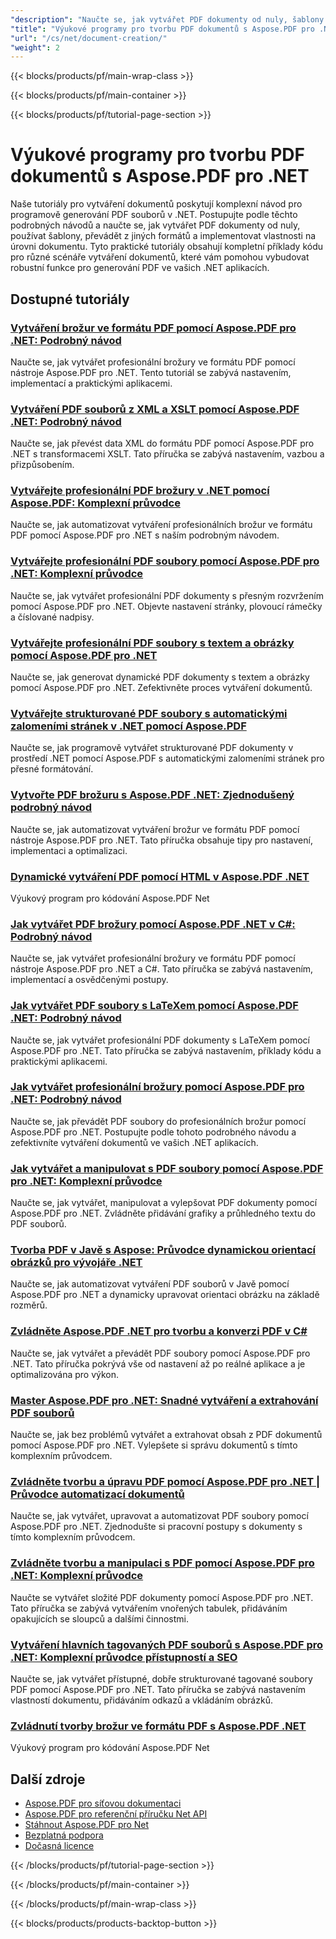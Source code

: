 ```yaml
---
"description": "Naučte se, jak vytvářet PDF dokumenty od nuly, šablony a další formáty pomocí Aspose.PDF pro .NET prostřednictvím podrobných tutoriálů."
"title": "Výukové programy pro tvorbu PDF dokumentů s Aspose.PDF pro .NET"
"url": "/cs/net/document-creation/"
"weight": 2
---
```


{{< blocks/products/pf/main-wrap-class >}}

{{< blocks/products/pf/main-container >}}

{{< blocks/products/pf/tutorial-page-section >}}

# Výukové programy pro tvorbu PDF dokumentů s Aspose.PDF pro .NET

Naše tutoriály pro vytváření dokumentů poskytují komplexní návod pro programově generování PDF souborů v .NET. Postupujte podle těchto podrobných návodů a naučte se, jak vytvářet PDF dokumenty od nuly, používat šablony, převádět z jiných formátů a implementovat vlastnosti na úrovni dokumentu. Tyto praktické tutoriály obsahují kompletní příklady kódu pro různé scénáře vytváření dokumentů, které vám pomohou vybudovat robustní funkce pro generování PDF ve vašich .NET aplikacích.

## Dostupné tutoriály

### [Vytváření brožur ve formátu PDF pomocí Aspose.PDF pro .NET: Podrobný návod](./aspose-pdf-net-create-booklets-tutorial/)
Naučte se, jak vytvářet profesionální brožury ve formátu PDF pomocí nástroje Aspose.PDF pro .NET. Tento tutoriál se zabývá nastavením, implementací a praktickými aplikacemi.

### [Vytváření PDF souborů z XML a XSLT pomocí Aspose.PDF .NET: Podrobný návod](./aspose-pdf-net-xml-xslt-to-pdfs-guide/)
Naučte se, jak převést data XML do formátu PDF pomocí Aspose.PDF pro .NET s transformacemi XSLT. Tato příručka se zabývá nastavením, vazbou a přizpůsobením.

### [Vytvářejte profesionální PDF brožury v .NET pomocí Aspose.PDF: Komplexní průvodce](./create-professional-pdf-booklets-net-aspose-pdf/)
Naučte se, jak automatizovat vytváření profesionálních brožur ve formátu PDF pomocí Aspose.PDF pro .NET s naším podrobným návodem.

### [Vytvářejte profesionální PDF soubory pomocí Aspose.PDF pro .NET: Komplexní průvodce](./create-professional-pdf-aspose-dotnet/)
Naučte se, jak vytvářet profesionální PDF dokumenty s přesným rozvržením pomocí Aspose.PDF pro .NET. Objevte nastavení stránky, plovoucí rámečky a číslované nadpisy.

### [Vytvářejte profesionální PDF soubory s textem a obrázky pomocí Aspose.PDF pro .NET](./create-pdfs-text-images-aspose-pdf-net/)
Naučte se, jak generovat dynamické PDF dokumenty s textem a obrázky pomocí Aspose.PDF pro .NET. Zefektivněte proces vytváření dokumentů.

### [Vytvářejte strukturované PDF soubory s automatickými zalomeními stránek v .NET pomocí Aspose.PDF](./create-pdfs-page-breaks-net-aspose-pdf/)
Naučte se, jak programově vytvářet strukturované PDF dokumenty v prostředí .NET pomocí Aspose.PDF s automatickými zalomeními stránek pro přesné formátování.

### [Vytvořte PDF brožuru s Aspose.PDF .NET: Zjednodušený podrobný návod](./create-pdf-booklet-aspose-pdf-net-guide/)
Naučte se, jak automatizovat vytváření brožur ve formátu PDF pomocí nástroje Aspose.PDF pro .NET. Tato příručka obsahuje tipy pro nastavení, implementaci a optimalizaci.

### [Dynamické vytváření PDF pomocí HTML v Aspose.PDF .NET](./aspose-pdf-net-dynamic-html-pdfs/)
Výukový program pro kódování Aspose.PDF Net

### [Jak vytvářet PDF brožury pomocí Aspose.PDF .NET v C#: Podrobný návod](./create-pdf-booklets-aspose-pdf-net-csharp-guide/)
Naučte se, jak vytvářet profesionální brožury ve formátu PDF pomocí nástroje Aspose.PDF pro .NET a C#. Tato příručka se zabývá nastavením, implementací a osvědčenými postupy.

### [Jak vytvářet PDF soubory s LaTeXem pomocí Aspose.PDF .NET: Podrobný návod](./create-pdf-latex-aspose-dotnet-guide/)
Naučte se, jak vytvářet profesionální PDF dokumenty s LaTeXem pomocí Aspose.PDF pro .NET. Tato příručka se zabývá nastavením, příklady kódu a praktickými aplikacemi.

### [Jak vytvářet profesionální brožury pomocí Aspose.PDF pro .NET: Podrobný návod](./creating-booklets-aspose-pdf-net-tutorial/)
Naučte se, jak převádět PDF soubory do profesionálních brožur pomocí Aspose.PDF pro .NET. Postupujte podle tohoto podrobného návodu a zefektivníte vytváření dokumentů ve vašich .NET aplikacích.

### [Jak vytvářet a manipulovat s PDF soubory pomocí Aspose.PDF pro .NET: Komplexní průvodce](./create-manipulate-pdf-aspose-dotnet/)
Naučte se, jak vytvářet, manipulovat a vylepšovat PDF dokumenty pomocí Aspose.PDF pro .NET. Zvládněte přidávání grafiky a průhledného textu do PDF souborů.

### [Tvorba PDF v Javě s Aspose: Průvodce dynamickou orientací obrázků pro vývojáře .NET](./java-pdf-creation-aspose-dynamic-image-orientation-guide/)
Naučte se, jak automatizovat vytváření PDF souborů v Javě pomocí Aspose.PDF pro .NET a dynamicky upravovat orientaci obrázku na základě rozměrů.

### [Zvládněte Aspose.PDF .NET pro tvorbu a konverzi PDF v C#](./mastering-aspose-pdf-net-pd-creation-conversion/)
Naučte se, jak vytvářet a převádět PDF soubory pomocí Aspose.PDF pro .NET. Tato příručka pokrývá vše od nastavení až po reálné aplikace a je optimalizována pro výkon.

### [Master Aspose.PDF pro .NET: Snadné vytváření a extrahování PDF souborů](./master-aspose-pdf-net-create-extract-pdfs/)
Naučte se, jak bez problémů vytvářet a extrahovat obsah z PDF dokumentů pomocí Aspose.PDF pro .NET. Vylepšete si správu dokumentů s tímto komplexním průvodcem.

### [Zvládněte tvorbu a úpravu PDF pomocí Aspose.PDF pro .NET | Průvodce automatizací dokumentů](./create-customize-pdf-aspose-dotnet/)
Naučte se, jak vytvářet, upravovat a automatizovat PDF soubory pomocí Aspose.PDF pro .NET. Zjednodušte si pracovní postupy s dokumenty s tímto komplexním průvodcem.

### [Zvládněte tvorbu a manipulaci s PDF pomocí Aspose.PDF pro .NET: Komplexní průvodce](./master-pdf-creation-aspose-pdf-net/)
Naučte se vytvářet složité PDF dokumenty pomocí Aspose.PDF pro .NET. Tato příručka se zabývá vytvářením vnořených tabulek, přidáváním opakujících se sloupců a dalšími činnostmi.

### [Vytváření hlavních tagovaných PDF souborů s Aspose.PDF pro .NET: Komplexní průvodce přístupností a SEO](./master-tagged-pdf-creation-aspose-pdf-dotnet/)
Naučte se, jak vytvářet přístupné, dobře strukturované tagované soubory PDF pomocí Aspose.PDF pro .NET. Tato příručka se zabývá nastavením vlastností dokumentu, přidáváním odkazů a vkládáním obrázků.

### [Zvládnutí tvorby brožur ve formátu PDF s Aspose.PDF .NET](./aspose-pdf-net-create-booklet-page-arrangement/)
Výukový program pro kódování Aspose.PDF Net

## Další zdroje

- [Aspose.PDF pro síťovou dokumentaci](https://docs.aspose.com/pdf/net/)
- [Aspose.PDF pro referenční příručku Net API](https://reference.aspose.com/pdf/net/)
- [Stáhnout Aspose.PDF pro Net](https://releases.aspose.com/pdf/net/)
- [Bezplatná podpora](https://forum.aspose.com/)
- [Dočasná licence](https://purchase.aspose.com/temporary-license/)

{{< /blocks/products/pf/tutorial-page-section >}}

{{< /blocks/products/pf/main-container >}}

{{< /blocks/products/pf/main-wrap-class >}}

{{< blocks/products/products-backtop-button >}}